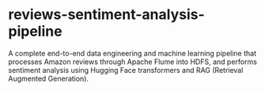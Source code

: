 # reviews-sentiment-analysis-pipeline
A complete end-to-end data engineering and machine learning pipeline that processes Amazon reviews through Apache Flume into HDFS, and performs sentiment analysis using Hugging Face transformers and RAG (Retrieval Augmented Generation).
